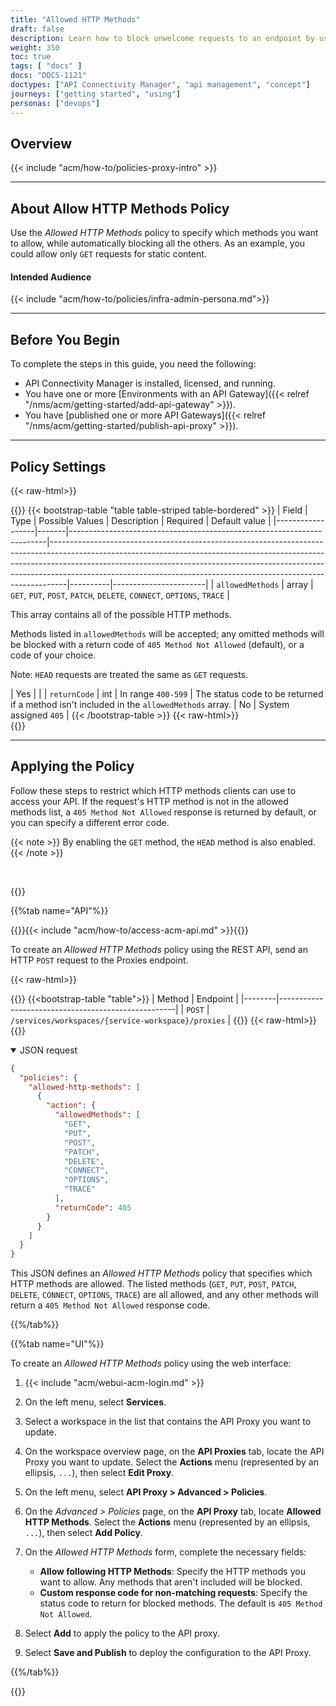 ```yaml
---
title: "Allowed HTTP Methods"
draft: false
description: Learn how to block unwelcome requests to an endpoint by using the Allowed HTTP Methods policy in NGINX Management Suite API Connectivity Manager.
weight: 350
toc: true
tags: [ "docs" ]
docs: "DOCS-1121"
doctypes: ["API Connectivity Manager", "api management", "concept"]
journeys: ["getting started", "using"]
personas: ["devops"]
---
```


## Overview

{{< include "acm/how-to/policies-proxy-intro" >}}

---

## About Allow HTTP Methods Policy

Use the *Allowed HTTP Methods* policy to specify which methods you want to allow, while automatically blocking all the others. As an example, you could allow only `GET` requests for static content.

#### Intended Audience

{{< include "acm/how-to/policies/infra-admin-persona.md">}}

---

## Before You Begin

To complete the steps in this guide, you need the following:

- API Connectivity Manager is installed, licensed, and running.
- You have one or more [Environments with an API Gateway]({{< relref "/nms/acm/getting-started/add-api-gateway" >}}).
- You have [published one or more API Gateways]({{< relref "/nms/acm/getting-started/publish-api-proxy" >}}).

---

## Policy Settings

{{< raw-html>}}<div class="table-responsive">{{</raw-html>}}
{{< bootstrap-table "table table-striped table-bordered" >}}
| Field            | Type  | Possible Values                                                        | Description                                                                                                                                                                                                                                                                                                                | Required | Default&nbsp;value    |
|------------------|-------|------------------------------------------------------------------------|----------------------------------------------------------------------------------------------------------------------------------------------------------------------------------------------------------------------------------------------------------------------------------------------------------------------------|----------|-----------------------|
| `allowedMethods` | array | `GET`, `PUT`, `POST`, `PATCH`, `DELETE`, `CONNECT`, `OPTIONS`, `TRACE` | <p>This array contains all of the possible HTTP methods.</p><p>Methods listed in `allowedMethods` will be accepted; any omitted methods will be blocked with a return code of `405 Method Not Allowed` (default), or a code of your choice.</p><p>Note: `HEAD` requests are treated the same as `GET` requests.</p> | Yes      |                       |
| `returnCode`     | int   | In range `400-599`                                                     | The status code to be returned if a method isn't included in the `allowedMethods` array.                                                                                                                                                                                                                                   | No       | System assigned `405` |
{{< /bootstrap-table >}}
{{< raw-html>}}</div>{{</raw-html>}}

---

## Applying the Policy

Follow these steps to restrict which HTTP methods clients can use to access your API. If the request's HTTP method is not in the allowed methods list, a `405 Method Not Allowed` response is returned by default, or you can specify a different error code.

{{< note >}} By enabling the `GET` method, the `HEAD` method is also enabled. {{< /note >}}

<br>

{{<tabs name="add_allowed_http_methods">}}

{{%tab name="API"%}}

{{<see-also>}}{{< include "acm/how-to/access-acm-api.md" >}}{{</see-also>}}

To create an *Allowed HTTP Methods* policy using the REST API, send an HTTP `POST` request to the Proxies endpoint.

{{< raw-html>}}<div class="table-responsive">{{</raw-html>}}
{{<bootstrap-table "table">}}
| Method | Endpoint                                           |
|--------|----------------------------------------------------|
| `POST` | `/services/workspaces/{service-workspace}/proxies` |
{{</bootstrap-table>}}
{{< raw-html>}}</div>{{</raw-html>}}

<details open>
<summary>JSON request</summary>

```json
{
  "policies": {
    "allowed-http-methods": [
      {
        "action": {
          "allowedMethods": [
            "GET",
            "PUT",
            "POST",
            "PATCH",
            "DELETE",
            "CONNECT",
            "OPTIONS",
            "TRACE"
          ],
          "returnCode": 405
        }
      }
    ]
  }
}
```

This JSON defines an *Allowed HTTP Methods* policy that specifies which HTTP methods are allowed. The listed methods (`GET`, `PUT`, `POST`, `PATCH`, `DELETE`, `CONNECT`, `OPTIONS`, `TRACE`) are all allowed, and any other methods will return a `405 Method Not Allowed` response code.

</details>

{{%/tab%}}

{{%tab name="UI"%}}

To create an *Allowed HTTP Methods* policy using the web interface:

1. {{< include "acm/webui-acm-login.md" >}}
2. On the left menu, select **Services**.
3. Select a workspace in the list that contains the API Proxy you want to update.
4. On the workspace overview page, on the **API Proxies** tab, locate the API Proxy you want to update. Select the **Actions** menu (represented by an ellipsis, `...`), then select **Edit Proxy**.
5. On the left menu, select **API Proxy > Advanced > Policies**.
6. On the *Advanced > Policies* page, on the **API Proxy** tab, locate **Allowed HTTP Methods**. Select the **Actions** menu (represented by an ellipsis, `...`), then select **Add Policy**.
7. On the *Allowed HTTP Methods* form, complete the necessary fields:

   - **Allow following HTTP Methods**: Specify the HTTP methods you want to allow. Any methods that aren't included will be blocked.
   - **Custom response code for non-matching requests**: Specify the status code to return for blocked methods. The default is `405 Method Not Allowed`.

8. Select **Add** to apply the policy to the API proxy. 
9. Select **Save and Publish** to deploy the configuration to the API Proxy.

{{%/tab%}}

{{</tabs>}}
